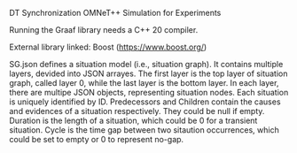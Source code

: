 DT Synchronization OMNeT++ Simulation for Experiments

Running the Graaf library needs a C++ 20 compiler.

External library linked: Boost (https://www.boost.org/)

SG.json defines a situation model (i.e., situation graph). It contains multiple layers, devided into JSON arrayes. The first layer is the top layer of situation graph, called layer 0, while the last layer is the bottom layer. In each layer, there are multipe JSON objects, representing situation nodes. Each situation is uniquely identified by ID. Predecessors and Children contain the causes and evidences of a situation respectively. They could be null if empty. Duration is the length of a situation, which could be 0 for a transient situation. Cycle is the time gap between two sitaution occurrences, which could be set to empty or 0 to represent no-gap.